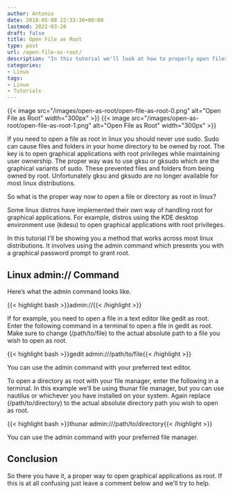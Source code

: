 ```yaml
---
author: Antonio
date: 2018-05-08 22:33:30+00:00
lastmod: 2022-03-26
draft: false
title: Open File as Root
type: post
url: /open-file-as-root/
description: "In this tutorial we'll look at how to properly open files and directories as root in linux. Graphical applications in linux should never be opened with sudo."
categories:
- Linux
tags:
- Linux
- Tutorials
---
```


{{< image src="/images/open-as-root/open-file-as-root-0.png" alt="Open File as Root" width="300px" >}}
{{< image src="/images/open-as-root/open-file-as-root-1.png" alt="Open File as Root" width="300px" >}}

If you need to open a file as root in linux you should never use sudo. Sudo can cause files and folders in your home directory to be owned by root. The key is to open graphical applications with root privileges while maintaining user ownership. The proper way was to use gksu or gksudo which are the graphical variants of sudo. These prevented files and folders from being owned by root. Unfortunately gksu and gksudo are no longer available for most linux distributions.

<!--more-->

So what is the proper way now to open a file or directory as root in linux?

Some linux distros have implemented their own way of handling root for graphical applications. For example, distros using the KDE desktop environment use (kdesu) to open graphical applications with root privileges.

In this tutorial I'll be showing you a method that works across most linux distributions. It involves using the admin command which presents you with a graphical password prompt to grant root.

<!--adsense-->

## **Linux admin:// Command**

Here’s what the admin command looks like.

{{< highlight bash >}}admin://{{< /highlight >}}

If for example, you need to open a file in a text editor like gedit as root. Enter the following command in a terminal to open a file in gedit as root. Make sure to change (/path/to/file) to the actual absolute path to a file you wish to open as root.

{{< highlight bash >}}gedit admin:///path/to/file{{< /highlight >}}

You can use the admin command with your preferred text editor.

To open a directory as root with your file manager, enter the following in a terminal. In this example we’ll be using thunar file manager, but you can use nautilus or whichever you have installed on your system. Again replace (/path/to/directory) to the actual absolute directory path you wish to open as root.

{{< highlight bash >}}thunar admin:///path/to/directory{{< /highlight >}}

You can use the admin command with your preferred file manager.

## **Conclusion**

So there you have it, a proper way to open graphical applications as root. If this is at all confusing just leave a comment below and we’ll try to help.
